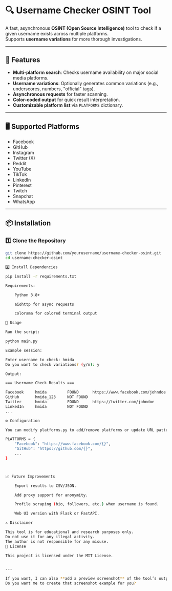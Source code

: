 # 🔍 Username Checker OSINT Tool

A fast, asynchronous **OSINT (Open Source Intelligence)** tool to check if a given username exists across multiple platforms.  
Supports **username variations** for more thorough investigations.

---

## 🚀 Features

- **Multi-platform search**: Checks username availability on major social media platforms.
- **Username variations**: Optionally generates common variations (e.g., underscores, numbers, "official" tags).
- **Asynchronous requests** for faster scanning.
- **Color-coded output** for quick result interpretation.
- **Customizable platform list** via `PLATFORMS` dictionary.

---

## 🖥 Supported Platforms

- Facebook  
- GitHub  
- Instagram  
- Twitter (X)  
- Reddit  
- YouTube  
- TikTok  
- LinkedIn  
- Pinterest  
- Twitch  
- Snapchat  
- WhatsApp  

---

## 📦 Installation

### 1️⃣ Clone the Repository
```bash
git clone https://github.com/yourusername/username-checker-osint.git
cd username-checker-osint

2️⃣ Install Dependencies

pip install -r requirements.txt

Requirements:

    Python 3.8+

    aiohttp for async requests

    colorama for colored terminal output

📜 Usage

Run the script:

python main.py

Example session:

Enter username to check: hmida
Do you want to check variations? (y/n): y

Output:

=== Username Check Results ===

Facebook     hmida         FOUND      https://www.facebook.com/johndoe
GitHub       hmida_123     NOT FOUND
Twitter      hmida         FOUND      https://twitter.com/johndoe
LinkedIn     hmida         NOT FOUND
...

⚙ Configuration

You can modify platforms.py to add/remove platforms or update URL patterns:

PLATFORMS = {
    "Facebook": "https://www.facebook.com/{}",
    "GitHub": "https://github.com/{}",
    ...
}



📈 Future Improvements

    Export results to CSV/JSON.

    Add proxy support for anonymity.

    Profile scraping (bio, followers, etc.) when username is found.

    Web UI version with Flask or FastAPI.

⚠️ Disclaimer

This tool is for educational and research purposes only.
Do not use it for any illegal activity.
The author is not responsible for any misuse.
📄 License

This project is licensed under the MIT License.


---

If you want, I can also **add a preview screenshot** of the tool’s output in the README so it looks more professional.  
Do you want me to create that screenshot example for you?